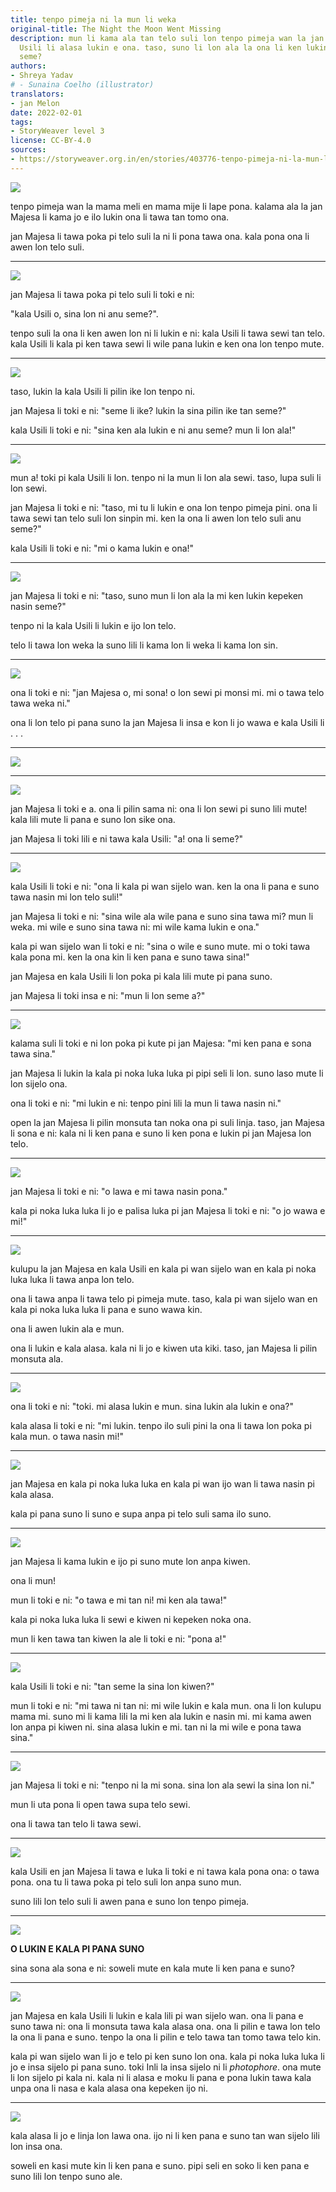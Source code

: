 ```yaml
---
title: tenpo pimeja ni la mun li weka
original-title: The Night the Moon Went Missing
description: mun li kama ala tan telo suli lon tenpo pimeja wan la jan Majesa en kala
  Usili li alasa lukin e ona. taso, suno li lon ala la ona li ken lukin kepeken nasin
  seme?
authors:
- Shreya Yadav
# - Sunaina Coelho (illustrator)
translators:
- jan Melon
date: 2022-02-01
tags:
- StoryWeaver level 3
license: CC-BY-4.0
sources:
- https://storyweaver.org.in/en/stories/403776-tenpo-pimeja-ni-la-mun-li-weka
---
```


![](https://storage.googleapis.com/static.storyweaver.org.in/illustration_crops/71935/size7/9037a19eec6eecb03f8e64b53cefe861.jpg)

tenpo pimeja wan la mama meli en mama mije li lape pona. kalama ala la jan Majesa li kama jo e ilo lukin ona li tawa tan tomo ona.

jan Majesa li tawa poka pi telo suli la ni li pona tawa ona. kala pona ona li awen lon telo suli.

---

![](https://storage.googleapis.com/static.storyweaver.org.in/illustration_crops/71936/size7/c12aafc099b45b2989f1fb1054bedc67.jpg)

jan Majesa li tawa poka pi telo suli li toki e ni:

"kala Usili o, sina lon ni anu seme?".

tenpo suli la ona li ken awen lon ni li lukin e ni: kala Usili li tawa sewi tan telo. kala Usili li kala pi ken tawa sewi li wile pana lukin e ken ona lon tenpo mute.

---

![](https://storage.googleapis.com/static.storyweaver.org.in/illustration_crops/71937/size7/7814598475515f963a672a13f620502c.jpg)

taso, lukin la kala Usili li pilin ike lon tenpo ni.

jan Majesa li toki e ni: "seme li ike? lukin la sina pilin ike tan seme?"

kala Usili li toki e ni: "sina ken ala lukin e ni anu seme? mun li lon ala!"

---

![](https://storage.googleapis.com/static.storyweaver.org.in/illustration_crops/71938/size7/33fdbbe6d9f6bc9b4a8e03da284dcf94.jpg)

mun a! toki pi kala Usili li lon. tenpo ni la mun li lon ala sewi. taso, lupa suli li lon sewi.

jan Majesa li toki e ni: "taso, mi tu li lukin e ona lon tenpo pimeja pini. ona li tawa sewi tan telo suli lon sinpin mi. ken la ona li awen lon telo suli anu seme?"

kala Usili li toki e ni: "mi o kama lukin e ona!"

---

![](https://storage.googleapis.com/static.storyweaver.org.in/illustration_crops/71939/size7/862e583a32b3840fb4977c17ee68bd51.jpg)

jan Majesa li toki e ni: "taso, suno mun li lon ala la mi ken lukin kepeken nasin seme?"

tenpo ni la kala Usili li lukin e ijo lon telo.

telo li tawa lon weka la suno lili li kama lon li weka li kama lon sin.

---

![](https://storage.googleapis.com/static.storyweaver.org.in/illustration_crops/72655/size7/b5af95a60269704c2d5566f07924e0f2.jpg)

ona li toki e ni: "jan Majesa o, mi sona! o lon sewi pi monsi mi. mi o tawa telo tawa weka ni."

ona li lon telo pi pana suno la jan Majesa li insa e kon li jo wawa e kala Usili li . . .

---

![](https://storage.googleapis.com/static.storyweaver.org.in/illustration_crops/71941/size7/81276c7c60d15330bebd139f68bce562.jpg)

---

![](https://storage.googleapis.com/static.storyweaver.org.in/illustration_crops/72562/size7/c8251f016791501b80fc4f3d74f7fae6.jpg)

jan Majesa li toki e a. ona li pilin sama ni: ona li lon sewi pi suno lili mute! kala lili mute li pana e suno lon sike ona.

jan Majesa li toki lili e ni tawa kala Usili: "a! ona li seme?"

---

![](https://storage.googleapis.com/static.storyweaver.org.in/illustration_crops/72561/size7/b271d6a9cbf2bc4bec395478ab5cc635.jpg)

kala Usili li toki e ni: "ona li kala pi wan sijelo wan. ken la ona li pana e suno tawa nasin mi lon telo suli!"

jan Majesa li toki e ni: "sina wile ala wile pana e suno sina tawa mi? mun li weka. mi wile e suno sina tawa ni: mi wile kama lukin e ona."

kala pi wan sijelo wan li toki e ni: "sina o wile e suno mute. mi o toki tawa kala pona mi. ken la ona kin li ken pana e suno tawa sina!"

jan Majesa en kala Usili li lon poka pi kala lili mute pi pana suno.

jan Majesa li toki insa e ni: "mun li lon seme a?"

---

![](https://storage.googleapis.com/static.storyweaver.org.in/illustration_crops/71944/size7/6707bfb2af83b06e7ad8541b21ee5cce.jpg)

kalama suli li toki e ni lon poka pi kute pi jan Majesa: "mi ken pana e sona tawa sina."

jan Majesa li lukin la kala pi noka luka luka pi pipi seli li lon. suno laso mute li lon sijelo ona.

ona li toki e ni: "mi lukin e ni: tenpo pini lili la mun li tawa nasin ni."

open la jan Majesa li pilin monsuta tan noka ona pi suli linja. taso, jan Majesa li sona e ni: kala ni li ken pana e suno li ken pona e lukin pi jan Majesa lon telo.

---

![](https://storage.googleapis.com/static.storyweaver.org.in/illustration_crops/71953/size7/da3ffb478cc9827fe00dcdb3e024dc0d.jpg)

jan Majesa li toki e ni: "o lawa e mi tawa nasin pona."

kala pi noka luka luka li jo e palisa luka pi jan Majesa li toki e ni: "o jo wawa e mi!"

---

![](https://storage.googleapis.com/static.storyweaver.org.in/illustration_crops/72566/size7/b06a658ac98d55be1fe2ed3b665178f9.jpg)

kulupu la jan Majesa en kala Usili en kala pi wan sijelo wan en kala pi noka luka luka li tawa anpa lon telo.

ona li tawa anpa li tawa telo pi pimeja mute. taso, kala pi wan sijelo wan en kala pi noka luka luka li pana e suno wawa kin.

ona li awen lukin ala e mun.

ona li lukin e kala alasa. kala ni li jo e kiwen uta kiki. taso, jan Majesa li pilin monsuta ala.

---

![](https://storage.googleapis.com/static.storyweaver.org.in/illustration_crops/72563/size7/d4e7914a09e43986a39998b21ff69906.jpg)

ona li toki e ni: "toki. mi alasa lukin e mun. sina lukin ala lukin e ona?"

kala alasa li toki e ni: "mi lukin. tenpo ilo suli pini la ona li tawa lon poka pi kala mun. o tawa nasin mi!"

---

![](https://storage.googleapis.com/static.storyweaver.org.in/illustration_crops/71948/size7/4024123c7fe0f4c4e83b59e22ede5bb8.jpg)

jan Majesa en kala pi noka luka luka en kala pi wan ijo wan li tawa nasin pi kala alasa.

kala pi pana suno li suno e supa anpa pi telo suli sama ilo suno.

---

![](https://storage.googleapis.com/static.storyweaver.org.in/illustration_crops/71949/size7/15c24a795a2de26113b051a1ca2a50f4.jpg)

jan Majesa li kama lukin e ijo pi suno mute lon anpa kiwen.

ona li mun!

mun li toki e ni: "o tawa e mi tan ni! mi ken ala tawa!"

kala pi noka luka luka li sewi e kiwen ni kepeken noka ona.

mun li ken tawa tan kiwen la ale li toki e ni: "pona a!"

---

![](https://storage.googleapis.com/static.storyweaver.org.in/illustration_crops/72545/size7/aad510a22b8857ab5ff95618f033afb9.jpg)

kala Usili li toki e ni: "tan seme la sina lon kiwen?"

mun li toki e ni: "mi tawa ni tan ni: mi wile lukin e kala mun. ona li lon kulupu mama mi. suno mi li kama lili la mi ken ala lukin e nasin mi. mi kama awen lon anpa pi kiwen ni. sina alasa lukin e mi. tan ni la mi wile e pona tawa sina."

---

![](https://storage.googleapis.com/static.storyweaver.org.in/illustration_crops/72550/size7/e150cd80ca024cd0d25e540b690a36d8.jpg)

jan Majesa li toki e ni: "tenpo ni la mi sona. sina lon ala sewi la sina lon ni."

mun li uta pona li open tawa supa telo sewi.

ona li tawa tan telo li tawa sewi.

---

![](https://storage.googleapis.com/static.storyweaver.org.in/illustration_crops/71952/size7/57cef873839a856faef8c145f460b05e.jpg)

kala Usili en jan Majesa li tawa e luka li toki e ni tawa kala pona ona: o tawa pona. ona tu li tawa poka pi telo suli lon anpa suno mun.

suno lili lon telo suli li awen pana e suno lon tenpo pimeja.

---

![](https://storage.googleapis.com/static.storyweaver.org.in/illustration_crops/72552/size7/23a3997d9059945c30fcfa7e1dc78738.jpg)

**O LUKIN E KALA PI PANA SUNO**

sina sona ala sona e ni: soweli mute en kala mute li ken pana e suno?

---

![](https://storage.googleapis.com/static.storyweaver.org.in/illustration_crops/72548/size7/392074673a153c6978e69b8e544d3437.jpg)

jan Majesa en kala Usili li lukin e kala lili pi wan sijelo wan. ona li pana e suno tawa ni: ona li monsuta tawa kala alasa ona. ona li pilin e tawa lon telo la ona li pana e suno. tenpo la ona li pilin e telo tawa tan tomo tawa telo kin.

kala pi wan sijelo wan li jo e telo pi ken suno lon ona. kala pi noka luka luka li jo e insa sijelo pi pana suno. toki Inli la insa sijelo ni li *photophore*. ona mute li lon sijelo pi kala ni. kala ni li alasa e moku li pana e pona lukin tawa kala unpa ona li nasa e kala alasa ona kepeken ijo ni.

---

![](https://storage.googleapis.com/static.storyweaver.org.in/illustration_crops/72549/size7/68092b2d40495ca7cb542cb443ba24dd.jpg)

kala alasa li jo e linja lon lawa ona. ijo ni li ken pana e suno tan wan sijelo lili lon insa ona.

soweli en kasi mute kin li ken pana e suno. pipi seli en soko li ken pana e suno lili lon tenpo suno ale.
